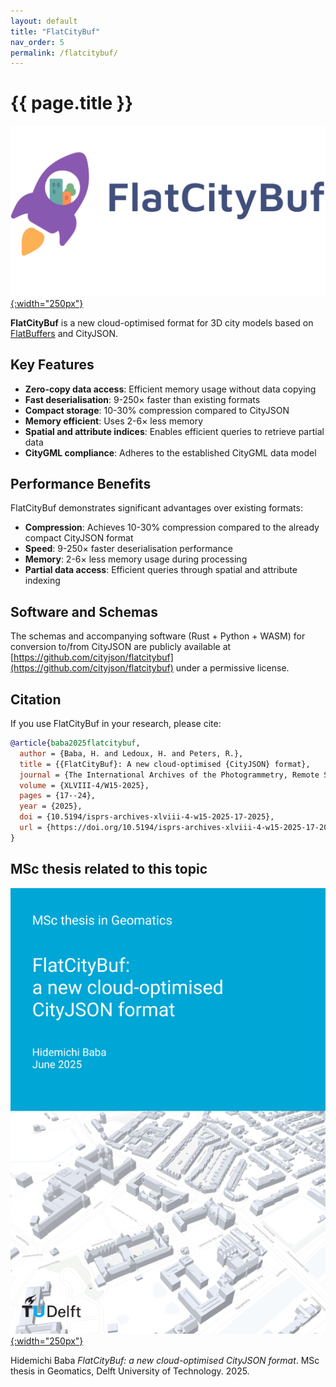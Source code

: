 ```yaml
---
layout: default
title: "FlatCityBuf"
nav_order: 5
permalink: /flatcitybuf/
---
```


<h1>{{ page.title }}</h1>

[![](flatcitybuf_logo.png){:width="250px"}](https://github.com/cityjson/flatcitybuf)

**FlatCityBuf** is a new cloud-optimised format for 3D city models based on [FlatBuffers](https://flatbuffers.dev/) and CityJSON.

## Key Features

- **Zero-copy data access**: Efficient memory usage without data copying
- **Fast deserialisation**: 9-250× faster than existing formats
- **Compact storage**: 10-30% compression compared to CityJSON
- **Memory efficient**: Uses 2-6× less memory
- **Spatial and attribute indices**: Enables efficient queries to retrieve partial data
- **CityGML compliance**: Adheres to the established CityGML data model

## Performance Benefits

FlatCityBuf demonstrates significant advantages over existing formats:

- **Compression**: Achieves 10-30% compression compared to the already compact CityJSON format
- **Speed**: 9-250× faster deserialisation performance
- **Memory**: 2-6× less memory usage during processing
- **Partial data access**: Efficient queries through spatial and attribute indexing

## Software and Schemas

The schemas and accompanying software (Rust + Python + WASM) for conversion to/from CityJSON are publicly available at [https://github.com/cityjson/flatcitybuf](https://github.com/cityjson/flatcitybuf) under a permissive license.

## Citation

If you use FlatCityBuf in your research, please cite:

```bibtex
@article{baba2025flatcitybuf,
  author = {Baba, H. and Ledoux, H. and Peters, R.},
  title = {{FlatCityBuf}: A new cloud-optimised {CityJSON} format},
  journal = {The International Archives of the Photogrammetry, Remote Sensing and Spatial Information Sciences},
  volume = {XLVIII-4/W15-2025},
  pages = {17--24},
  year = {2025},
  doi = {10.5194/isprs-archives-xlviii-4-w15-2025-17-2025},
  url = {https://doi.org/10.5194/isprs-archives-xlviii-4-w15-2025-17-2025}
}
```

## MSc thesis related to this topic

[![](msc-hidemichi.png){:width="250px"}](https://repository.tudelft.nl/record/uuid:6727c979-5e46-4fe0-9349-a7803e825d02)

Hidemichi Baba <em>FlatCityBuf: a new cloud-optimised CityJSON format</em>. MSc thesis in Geomatics, Delft University of Technology. 2025. <small><a href="https://repository.tudelft.nl/record/uuid:6727c979-5e46-4fe0-9349-a7803e825d02"><i class="fas fa-book" title="thesis"></i></a></small> <small><a href="https://github.com/cityjson/flatcitybuf/tree/main"><i class="fab fa-github" title="github"></i></a></small>

## 
